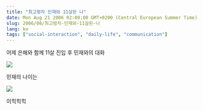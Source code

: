 ```yaml
---
title: "최고령자 민재와 11살된 나"
date: Mon Aug 21 2006 02:00:00 GMT+0200 (Central European Summer Time)
slug: 2006/08/최고령자-민재와-11살된-나
lang: ko
tags: ["social-interaction", "daily-life", "communication"]
---
```


어제 은해와 함께 11살 진입 후 민재와의 대화

![](/img/msn_06082201.png)

민재의 나이는

![](/img/msn_06082202.png)

이힉힉힉
